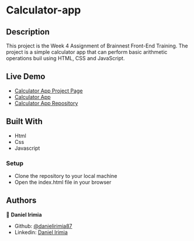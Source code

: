 # Calculator-app
## Description
This project is the Week 4 Assignment of Brainnest Front-End Training.
The project is a simple calculator app that can perform basic arithmetic operations buil using HTML, CSS and JavaScript.

## Live Demo

- [Calculator App Project Page](https://danielirimia87.github.io/calculator-app/)
- [Calculator App](hhttps://application-calculator-app.netlify.app/)
- [Calculator App Repository](https://github.com/DanielIrimia87/game-rock-paper-or-scissors)

## Built With

- Html
- Css
- Javascript


### Setup

- Clone the repository to your local machine
- Open the index.html file in your browser

## Authors

👤 **Daniel Irimia**

- Github: [@danielirimia87](https://github.com/DanielIrimia87)
- Linkedin: [Daniel Irimia](https://www.linkedin.com/in/irimia-daniel/)
 
